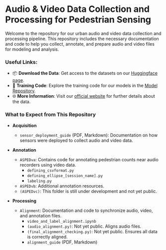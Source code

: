 # Audio & Video Data Collection and Processing for Pedestrian Sensing

Welcome to the repository for our urban audio and video data collection and processing pipeline. This repository includes the necessary documentation and code to help you collect, annotate, and prepare audio and video files for modeling and analysis.

### Useful Links:
- 📦 **Download the Data**: Get access to the datasets on our [Huggingface page](https://huggingface.co/datasets/pseshadri9/ASPED).
- 🧠 **Training Code**: Explore the training code for our models in the [Model Repository](https://github.com/urbanaudiosensing/Models).
- 🌐 **More Information**: Visit our [official website](https://urbanaudiosensing.github.io) for further details about the data.


### What to Expect from This Repository

- **Acquisition**  
  - `sensor_deployment_guide` (PDF, Markdown): Documentation on how sensors were deployed to collect audio and video data.

- **Annotation**  
  - `ASPEDva`: Contains code for annotating pedestrian counts near audio recorders using video data.
    - `defining_csvformat.py`
    - `defining_ellipse_[session_name].py`
    - `labeling.py`
  - `ASPEDvb`: Additional annotation resources.
  - `(ASPEDvc)`: This folder is still under development and not yet public.

- **Processing**  
  - `Alignment`: Documentation and code to synchronize audio, video, and annotation files.
    - `video_and_label_alignment.ipynb`
    - `(audio_alignment.py)`: Not yet public. Aligns audio files.
    - `(final_alignment_checking.py)`: Not yet public. Ensures all data is correctly aligned.
    - `alignment_guide` (PDF, Markdown)
